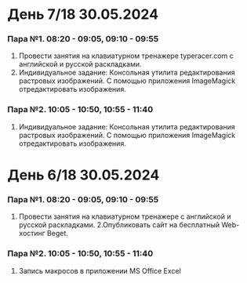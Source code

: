# День 7/18 30.05.2024
### Пара №1. 08:20 - 09:05, 09:10 - 09:55
1. Провести занятия на клавиатурном тренажере typeracer.com с английской и русской раскладками. 
2. Индивидуальное задание: Консольная утилита редактирования растровых изображений. С помощью приложения ImageMagick отредактировать изображения.
### Пара №2. 10:05 - 10:50, 10:55 - 11:40
1. Индивидуальное задание: Консольная утилита редактирования растровых изображений. С помощью приложения ImageMagick отредактировать изображения.

# День 6/18 30.05.2024
### Пара №1. 08:20 - 09:05, 09:10 - 09:55
1. Провести занятия на клавиатурном тренажере с английской и русской раскладками. 
2.Опубликовать сайт на бесплатный Web-хостинг Beget.
### Пара №2. 10:05 - 10:50, 10:55 - 11:40
1. Запись макросов в приложении MS Office Excel
